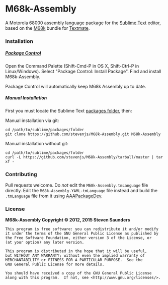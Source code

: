 # M68k-Assembly

A Motorola 68000 assembly language package for the
[Sublime Text](http://www.sublimetext.com) editor, based on the
[M68k](https://github.com/stevenjs/M68k.tmbundle) bundle for
[Textmate](http://macromates.com).

### Installation

##### [Package Control][2]

Open the Command Palette (Shift-Cmd-P in OS X, Shift-Ctrl-P in Linux/Windows).
Select "Package Control: Install Package". Find and install M68k-Assembly.

Package Control will automatically keep M68k Assembly up to date.

##### Manual Installation

First you must locate the Sublime Text [packages folder][1], then:

Manual installation via git:

    cd /path/to/sublime/packages/folder
    git clone https://github.com/stevenjs/M68k-Assembly.git M68k-Assembly

Manual installation without git:

    cd /path/to/sublime/packages/folder
    curl -L https://github.com/stevenjs/M68k-Assembly/tarball/master | tar xf -

### Contributing

Pull requests welcome. Do *not* edit the `M68k-Assembly.tmLanguage` file
directly. Edit the `M68k-Assembly.YAML-tmLanguage` file instead and build the
`.tmLanguage` file from it using
[AAAPackageDev](https://github.com/SublimeText/AAAPackageDev).

### License

**M68k-Assembly Copyright © 2012, 2015 Steven Saunders**

```
This program is free software: you can redistribute it and/or modify
it under the terms of the GNU General Public License as published by
the Free Software Foundation, either version 3 of the License, or
(at your option) any later version.

This program is distributed in the hope that it will be useful,
but WITHOUT ANY WARRANTY; without even the implied warranty of
MERCHANTABILITY or FITNESS FOR A PARTICULAR PURPOSE.  See the
GNU General Public License for more details.

You should have received a copy of the GNU General Public License
along with this program.  If not, see <http://www.gnu.org/licenses/>.
```

[1]:http://docs.sublimetext.info/en/latest/basic_concepts.html#the-packages-directory
[2]:https://packagecontrol.io/
